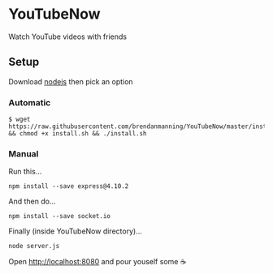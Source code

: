 # YouTubeNow
Watch YouTube videos with friends
## Setup
Download [nodejs](https://nodejs.org/en/) then pick an option
### Automatic
```
$ wget https://raw.githubusercontent.com/brendanmanning/YouTubeNow/master/install.sh && chmod +x install.sh && ./install.sh
```
### Manual
Run this...
```
npm install --save express@4.10.2
```
And then do...
```
npm install --save socket.io
```
Finally (inside YouTubeNow directory)...
```
node server.js
```
Open [http://localhost:8080](http://localhost:8080) and pour youself some ☕

